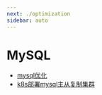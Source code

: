 ```yaml
---
next: ./optimization
sidebar: auto
---
```


# MySQL

- [mysql优化](./optimization.md)
- [k8s部署mysql主从复制集群](./k8s-mysql-cluster.md)
